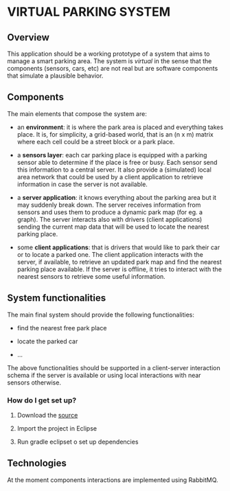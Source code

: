 # VIRTUAL PARKING SYSTEM #

## Overview ##

This application should be a working prototype of a system that aims to manage a smart parking area. The system is *virtual* in the sense that the components (sensors, cars, etc) are not real but are software components that simulate a plausible behavior.

## Components ##

The main elements that compose the system are:

* an **environment**: it is where the park area is placed and everything takes place. It is, for simplicity, a grid-based world, that is an (n x m) matrix where each cell could be a street block or a park place.

* a **sensors layer**: each car parking place is equipped with a parking sensor able to determine if the place is free or busy. Each sensor send this information to a central server. It also provide a (simulated) local area network that could be used by a client application to retrieve information in case the server is not available.

* a **server application**: it knows everything about the parking area but it may suddenly break down. The server receives information from sensors and uses them to produce a dynamic park map (for eg. a graph). The server interacts also with drivers (client applications) sending the current map data that will be used to locate the nearest parking place. 

* some **client applications**: that is drivers that would like to park their car or to locate a parked one. The client application interacts with the server, if available, to retrieve an updated park map and find the nearest parking place available. If the server is offline, it tries to interact with the nearest sensors to retrieve some useful information.

## System functionalities ##

The main final system should provide the following functionalities:

* find the nearest free park place

* locate the parked car

* ...

The above functionalities should be supported in a client-server interaction schema if the server is available or using local interactions with near sensors otherwise. 

### How do I get set up? ###

1. Download the [source](https://bitbucket.org/acco93/virtual-parking-system/src)
 
2. Import the project in Eclipse

3. Run gradle eclipset o set up dependencies

## Technologies ##

At the moment components interactions are implemented using RabbitMQ.